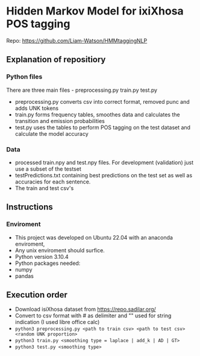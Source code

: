 # Hidden Markov Model for ixiXhosa POS tagging
Repo: https://github.com/Liam-Watson/HMMtaggingNLP
## Explanation of repositiory
### Python files
There are three main files - preprocessing.py train.py test.py
* preprocessing.py converts csv into correct format, removed punc and adds UNK tokens
* train.py forms frequency tables, smoothes data and calculates the transition and emission probabilities
* test.py uses the tables to perform POS tagging on the test dataset and calculate the model accuracy
### Data
* processed train.npy and test.npy files. For development (validation) just use a subset of the testset
* testPredictions.txt containing best predictions on the test set as well as accuracies for each sentence.
* The train and test csv's  
## Instructions
### Enviroment
* This project was developed on Ubuntu 22.04 with an anaconda enviroment,
* Any unix enviroment should surfice.
* Python version 3.10.4
* Python packages needed:
 * numpy
 * pandas
## Execution order
* Download isiXhosa dataset from https://repo.sadilar.org/
* Convert to csv format with # as delimiter and "" used for string indication (I used libre office calc) 
* `python3 preprocessing.py <path to train csv> <path to test csv> <random UNK proportion>`
* `python3 train.py <smoothing type = laplace | add_k | AD | GT>`
* `python3 test.py <smoothing type>`


